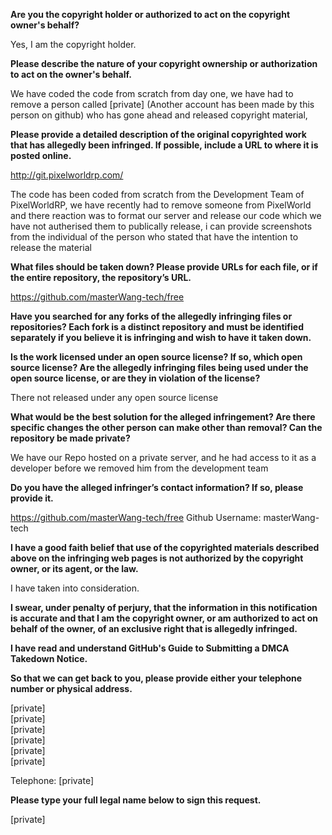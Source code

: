 **Are you the copyright holder or authorized to act on the copyright owner's behalf?**

Yes, I am the copyright holder.

**Please describe the nature of your copyright ownership or authorization to act on the owner's behalf.**

We have coded the code from scratch from day one, we have had to remove a person called [private] (Another account has been made by this person on github) who has gone ahead and released copyright material,

**Please provide a detailed description of the original copyrighted work that has allegedly been infringed. If possible, include a URL to where it is posted online.**

http://git.pixelworldrp.com/

The code has been coded from scratch from the Development Team of PixelWorldRP, we have recently had to remove someone from PixelWorld and there reaction was to format our server and release our code which we have not autherised them to publically release, i can provide screenshots from the individual of the person who stated that have the intention to release the material

**What files should be taken down? Please provide URLs for each file, or if the entire repository, the repository’s URL.**

https://github.com/masterWang-tech/free

**Have you searched for any forks of the allegedly infringing files or repositories? Each fork is a distinct repository and must be identified separately if you believe it is infringing and wish to have it taken down.**

**Is the work licensed under an open source license? If so, which open source license? Are the allegedly infringing files being used under the open source license, or are they in violation of the license?**

There not released under any open source license

**What would be the best solution for the alleged infringement? Are there specific changes the other person can make other than removal? Can the repository be made private?**

We have our Repo hosted on a private server, and he had access to it as a developer before we removed him from the development team

**Do you have the alleged infringer’s contact information? If so, please provide it.**

https://github.com/masterWang-tech/free
Github Username: masterWang-tech

**I have a good faith belief that use of the copyrighted materials described above on the infringing web pages is not authorized by the copyright owner, or its agent, or the law.**  

I have taken into consideration.

**I swear, under penalty of perjury, that the information in this notification is accurate and that I am the copyright owner, or am authorized to act on behalf of the owner, of an exclusive right that is allegedly infringed.**  

**I have read and understand GitHub's Guide to Submitting a DMCA Takedown Notice.**  

**So that we can get back to you, please provide either your telephone number or physical address.**  

[private]  
[private]  
[private]  
[private]  
[private]  
[private]  

Telephone: [private]  

**Please type your full legal name below to sign this request.**

[private]  
